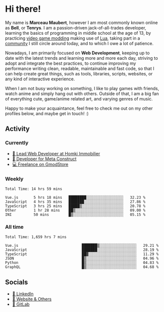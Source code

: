 # Hi there!

My name is **Marceau Maubert**, however I am most commonly known online as **Bell**, or **Tenrys**. I am a passion-driven jack-of-all-trades developer, learning the basics of programming in middle school at the age of 13, by practicing [video game modding](https://garrysmod.com) making use of [Lua](https://lua.org), taking part in a [community](https://metastruct.net) I still circle around today, and to which I owe a lot of patience.

Nowadays, I am primarily focused on **Web Development**, keeping up to date with the latest trends and learning more and more each day, striving to adopt  and integrate the best practices, to continue improving my performance writing clean, readable, maintainable and fast code, so that I can help create great things, such as tools, libraries, scripts, websites, or any kind of interactive experience.

When I am not busy working on something, I like to play games with friends, watch anime and simply hang out with others. Outside of that, I am a big fan of everything cute, game/anime related art, and varying genres of music.

Happy to make your acquaintance, feel free to check me out on my other profiles below, and maybe get in touch! :)

## Activity

### Currently

- [🏢 Lead Web Developer at Homki Immobilier](https://homki-immobilier.com)
- [🎈 Developer for Meta Construct](https://metastruct.net)
- [💻 Freelance on GmodStore](https://www.gmodstore.com/users/Tenrys)

### Weekly
<!--START_SECTION:wakaWeekly-->

```text
Total Time: 14 hrs 59 mins

Vue.js       5 hrs 18 mins   ████████░░░░░░░░░░░░░░░░░   32.23 %
JavaScript   4 hrs 35 mins   ███████░░░░░░░░░░░░░░░░░░   27.86 %
TypeScript   3 hrs 25 mins   █████▒░░░░░░░░░░░░░░░░░░░   20.78 %
Other        1 hr 28 mins    ██▒░░░░░░░░░░░░░░░░░░░░░░   09.00 %
INI          50 mins         █▒░░░░░░░░░░░░░░░░░░░░░░░   05.15 %
```

<!--END_SECTION:wakaWeekly-->

### All time
<!--START_SECTION:wakaTotal-->

```text
Total Time: 1,659 hrs 7 mins

Vue.js                             ███████▒░░░░░░░░░░░░░░░░░   29.21 %
JavaScript                         ███████░░░░░░░░░░░░░░░░░░   28.19 %
TypeScript                         ██▓░░░░░░░░░░░░░░░░░░░░░░   11.29 %
JSON                               █▒░░░░░░░░░░░░░░░░░░░░░░░   04.96 %
Python                             █▒░░░░░░░░░░░░░░░░░░░░░░░   04.83 %
GraphQL                            █▒░░░░░░░░░░░░░░░░░░░░░░░   04.68 %
```

<!--END_SECTION:wakaTotal-->

## Socials

- [👔 LinkedIn](https://www.linkedin.com/in/marceau-maubert)
- [🔗 Website & Others](https://bell.moe)
- [🦊 GitLab](https://gitlab.com/Tenrys)
